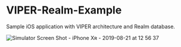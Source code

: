 # VIPER-Realm-Example

Sample iOS application with VIPER architecture and Realm database.

![Simulator Screen Shot - iPhone Xʀ - 2019-08-21 at 12 56 37](https://user-images.githubusercontent.com/44158164/63406329-c16bc900-c413-11e9-9103-7580b2a6eac3.png)
